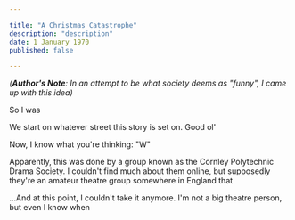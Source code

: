 ```yaml
---

title: "A Christmas Catastrophe"
description: "description"
date: 1 January 1970
published: false

---
```


*(**Author's Note**: In an attempt to be what society deems as "funny", I came up with this idea)*

So I was 

We start on whatever street this story is set on. Good ol' 

Now, I know what you're thinking: "W"

Apparently, this was done by a group known as the Cornley Polytechnic Drama Society. I couldn't find much about them online, but supposedly they're an amateur theatre group somewhere in England that 



...And at this point, I couldn't take it anymore. I'm not a big theatre person, but even I know when 

